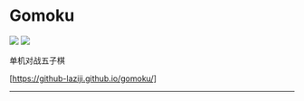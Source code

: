 # Gomoku
![](https://img.shields.io/github/languages/top/github-laziji/Gomoku.svg?style=flat)
![](https://img.shields.io/github/stars/gitHub-laziji/Gomoku.svg?style=social)

单机对战五子棋

[https://github-laziji.github.io/gomoku/]

---